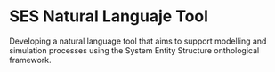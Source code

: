 # SES Natural Languaje Tool
Developing a natural language tool that aims to support modelling and simulation processes using the System Entity Structure onthological framework.
